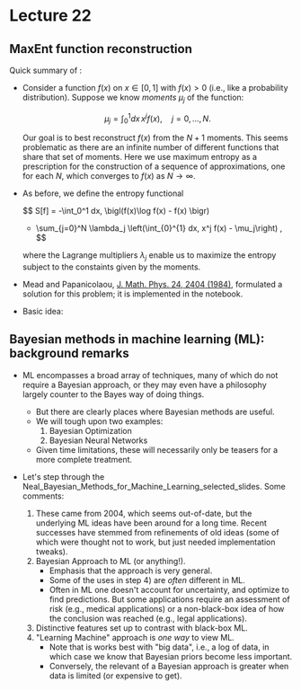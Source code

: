 # Lecture 22

## MaxEnt function reconstruction

Quick summary of [](/notebooks/Maximum_entropy/MaxEnt_Function_Reconstruction):

* Consider a function $f(x)$ on $x \in [0,1]$ with $f(x)>0$ (i.e., like a probability distribution).
Suppose we know *moments* $\mu_j$ of the function:

    $$
      \mu_j = \int_0^1 dx \, x^j f(x), \quad j=0,\ldots,N .
    $$

    Our goal is to best reconstruct $f(x)$ from the $N+1$ moments.
    This seems problematic as there are an infinite number of different functions that share that set of moments.
    Here we use maximum entropy as a prescription for the construction of a sequence of approximations, one for each $N$, which converges to $f(x)$ as $N\rightarrow \infty$.

* As before, we define the entropy functional

    $$
    S[f] = -\int_0^1 dx\, \bigl(f(x)\log f(x) - f(x) \bigr)
     + \sum_{j=0}^N \lambda_j \left(\int_{0}^{1} dx\, x^j f(x)  - \mu_j\right) ,
    $$

    where the Lagrange multipliers $\lambda_j$ enable us to maximize the entropy subject to the constaints given by the moments.


* Mead and Papanicolaou, [J. Math. Phys. 24, 2404 (1984)](https://bayes.wustl.edu/Manual/MeadPapanicolaou.pdf), formulated a solution for this problem; it is implemented in the notebook.

* Basic idea:

    


## Bayesian methods in machine learning (ML): background remarks

* ML encompasses a broad array of techniques, many of which do not require a Bayesian approach, or they may even have a philosophy largely counter to the Bayes way of doing things.
    * But there are clearly places where Bayesian methods are useful.
    * We will tough upon two examples:
        1. Bayesian Optimization
        2. Bayesian Neural Networks
    * Given time limitations, these will necessarily only be teasers for a more complete treatment.

* Let's step through the Neal_Bayesian_Methods_for_Machine_Learning_selected_slides. Some comments:
    1. These came from 2004, which seems out-of-date, but the underlying ML ideas have been around for a long time. Recent successes have stemmed from refinements of old ideas (some of which were thought not to work, but just needed implementation tweaks).
    2. Bayesian Approach to ML (or anything!).
        * Emphasis that the approach is very general.
        * Some of the uses in step 4) are *often* different in ML.
        * Often in ML one doesn't account for uncertainty, and optimize to find predictions. But some applications require an assessment of risk (e.g., medical applications) or a non-black-box idea of how the conclusion was reached (e.g., legal applications).
    3. Distinctive features set up to contrast with black-box ML.
    4. "Learning Machine" approach is *one way* to view ML. 
        * Note that is works best with "big data", i.e., a log of data, in which case we know that Bayesian priors become less important.
        * Conversely, the relevant of a Bayesian approach is greater when data is limited (or expensive to get).  
